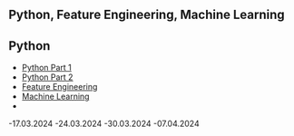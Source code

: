 ## Python, Feature Engineering, Machine Learning

## Python 

- [Python Part 1](17.03.2023_W1.py)
- [Python Part 2](python_part2.py)
- [Feature Engineering](feature_engineering.py)
- [Machine Learning](ML)
- 
-17.03.2024
-24.03.2024
-30.03.2024
-07.04.2024


